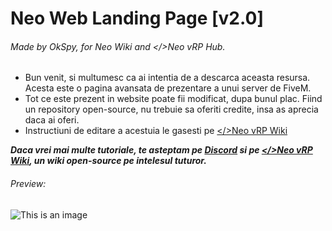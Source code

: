 # Neo Web Landing Page [v2.0]

###### Made by OkSpy, for Neo Wiki and </>Neo vRP Hub.

- Bun venit, si multumesc ca ai intentia de a descarca aceasta resursa. Acesta este o pagina avansata de prezentare a unui server de FiveM. 
- Tot ce este prezent in website poate fii modificat, dupa bunul plac. Fiind un repository open-source, nu trebuie sa oferiti credite, insa as aprecia daca ai oferi.
- Instructiuni de editare a acestuia le gasesti pe [</>Neo vRP Wiki](https://neowiki.notion.site/Neo-vRP-Hub-Wiki-77b397556ba14d0b8292fd85f6d84da4)

**_Daca vrei mai multe tutoriale, te asteptam pe [Discord](https://discord.gg/skBEqPSxWT) si pe [</>Neo vRP Wiki](https://neowiki.notion.site/Neo-vRP-Hub-Wiki-77b397556ba14d0b8292fd85f6d84da4), un wiki open-source pe intelesul tuturor._**

###### Preview:

![This is an image](https://i.imgur.com/7RI9yVo.gif)


